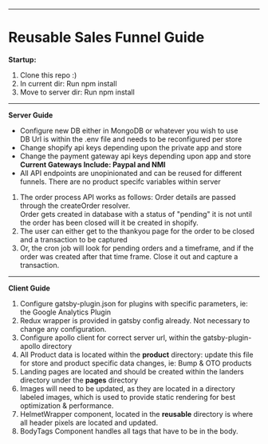 <hr />
<h1>Reusable Sales Funnel Guide</h1>

<strong>Startup:</strong>

<ol>
<li>Clone this repo :)</li>
<li>In current dir: Run npm install</li>
<li> Move to server dir: Run npm install</li>
</ol>

<hr />

<p><strong>Server Guide</strong></p>
<ul>
<li>Configure new DB either in MongoDB or whatever you wish to use<br /> DB Url is within the .env file and needs to be reconfigured per store</li>
<li>Change shopify api keys depending upon the private app and store</li>
<li>Change the payment gateway api keys depending upon app and store<br/>
<strong>Current Gateways Include: Paypal and NMI
</strong>
</li>
<li>All API endpoints are unopinionated and can be reused for different funnels. There are no product specifc variables within server</li>
</ul>

<ol>
<li>The order process API works as follows: Order details are passed through the createOrder resolver. <br /> Order gets created in database with a status of "pending" it is not until the order has been closed will it be created in shopify.</li>
<li>The user can either get to the thankyou page for the order to be closed and a transaction to be captured</li>
<li>Or, the cron job will look for pending orders and a timeframe, and if the order was created after that time frame. Close it out and capture a transaction.</li>
</ol>

<hr>

<p><strong>Client Guide</strong></p>

<ol>
<li>Configure gatsby-plugin.json for plugins with specific parameters, ie: the Google Analytics Plugin</li>
<li>Redux wrapper is provided in gatsby config already. Not necessary to change any configuration.</li>
<li>Configure apollo client for correct server url, within the gatsby-plugin-apollo directory</li>
<li>All Product data is located within the <strong>product</strong> directory: update this file for store and product specific data changes, ie: Bump & OTO products</li>
<li>Landing pages are located and should be created within the landers directory under the <strong>pages</strong> directory</li>
<li>Images will need to be updated, as they are located in a directory labeled images, which is used to provide static rendering for best optimization & performance.</li>
<li>HelmetWrapper component, located in the <strong>reusable</strong> directory is where all header pixels are located and updated.</li>
<li>BodyTags Component handles all tags that have to be in the body.</li>
</ol>
